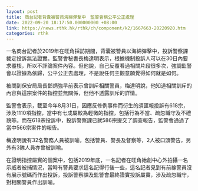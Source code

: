 ```yaml
---
layout: post
title: 商台記者背囊被警員海綿彈擊中　監警會稱公平公正處理
date: 2022-09-20 18:17:50.000000000 +08:00
link: https://news.rthk.hk/rthk/ch/component/k2/1667663-20220920.htm
categories: rthk
---
```


一名商台記者於2019年在旺角採訪期間，背囊被警員以海綿彈擊中，投訴警察課裁定投訴無法證實。監警會秘書長梅達明表示，根據機制投訴人可以在30日內要求覆核，所以不評論案件內容。但他說，自己反覆看過相關片段很多次，強調監警會以證據為依歸，公平公正去處理，不是說任何主觀意願覺得如何就是如何。

被問到保安局局長鄧炳強早前表示曾訓斥相關警員，梅達明說，他知道相關訓斥的內容與這宗案件的指控並無關係，但他不透露訓斥的詳情。

監警會表示，截至今年8月31日，因應反修例事件而衍生的須匯報投訴有618宗，涉及1110項指控，當中有七成屬較為輕微的指控，包括行為不當、疏忽職守及不禮貌等。而在618宗投訴中，投訴警察課已就586宗提交了調查報告，監警會通過了當中566宗案件的報告。

梅達明說有32名警務人員被訓喻，包括警員、警長及督察等，2人被口頭警告，另外有3隊人員亦曾被訓喻。

在證明指控屬實的個案中，包括2019年底，一名記者在旺角始創中心外拍攝一名示威者被捕情況，當時有警員要求這名記得行後一些，這名記者見到有前線警員沒有展示號碼而作出投訴，投訴警察課及監警會最終證實投訴屬實，涉及疏忽職守，對相關警員作出訓喻。
